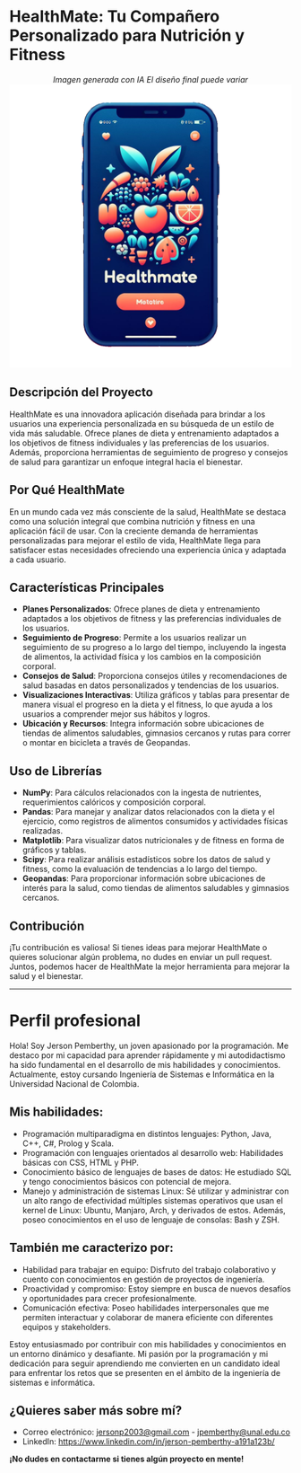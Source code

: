 # HealthMate: Tu Compañero Personalizado para Nutrición y Fitness

<div align="center">
 
*Imagen generada con IA*
*El diseño final puede variar*
![HealthMate Logo](Designer.png)

</div>

## Descripción del Proyecto

HealthMate es una innovadora aplicación diseñada para brindar a los usuarios una experiencia personalizada en su búsqueda de un estilo de vida más saludable. Ofrece planes de dieta y entrenamiento adaptados a los objetivos de fitness individuales y las preferencias de los usuarios. Además, proporciona herramientas de seguimiento de progreso y consejos de salud para garantizar un enfoque integral hacia el bienestar.

## Por Qué HealthMate

En un mundo cada vez más consciente de la salud, HealthMate se destaca como una solución integral que combina nutrición y fitness en una aplicación fácil de usar. Con la creciente demanda de herramientas personalizadas para mejorar el estilo de vida, HealthMate llega para satisfacer estas necesidades ofreciendo una experiencia única y adaptada a cada usuario.

## Características Principales

- **Planes Personalizados**: Ofrece planes de dieta y entrenamiento adaptados a los objetivos de fitness y las preferencias individuales de los usuarios.
- **Seguimiento de Progreso**: Permite a los usuarios realizar un seguimiento de su progreso a lo largo del tiempo, incluyendo la ingesta de alimentos, la actividad física y los cambios en la composición corporal.
- **Consejos de Salud**: Proporciona consejos útiles y recomendaciones de salud basadas en datos personalizados y tendencias de los usuarios.
- **Visualizaciones Interactivas**: Utiliza gráficos y tablas para presentar de manera visual el progreso en la dieta y el fitness, lo que ayuda a los usuarios a comprender mejor sus hábitos y logros.
- **Ubicación y Recursos**: Integra información sobre ubicaciones de tiendas de alimentos saludables, gimnasios cercanos y rutas para correr o montar en bicicleta a través de Geopandas.

## Uso de Librerías

- **NumPy**: Para cálculos relacionados con la ingesta de nutrientes, requerimientos calóricos y composición corporal.
- **Pandas**: Para manejar y analizar datos relacionados con la dieta y el ejercicio, como registros de alimentos consumidos y actividades físicas realizadas.
- **Matplotlib**: Para visualizar datos nutricionales y de fitness en forma de gráficos y tablas.
- **Scipy**: Para realizar análisis estadísticos sobre los datos de salud y fitness, como la evaluación de tendencias a lo largo del tiempo.
- **Geopandas**: Para proporcionar información sobre ubicaciones de interés para la salud, como tiendas de alimentos saludables y gimnasios cercanos.

## Contribución

¡Tu contribución es valiosa! Si tienes ideas para mejorar HealthMate o quieres solucionar algún problema, no dudes en enviar un pull request. Juntos, podemos hacer de HealthMate la mejor herramienta para mejorar la salud y el bienestar.

---

# Perfil profesional

Hola! Soy Jerson Pemberthy, un joven apasionado por la programación. Me destaco por mi capacidad para aprender rápidamente y mi autodidactismo ha sido fundamental en el desarrollo de mis habilidades y conocimientos. Actualmente, estoy cursando Ingeniería de Sistemas e Informática en la Universidad Nacional de Colombia.

## Mis habilidades:

* Programación multiparadigma en distintos lenguajes: Python, Java, C++, C#, Prolog y Scala.
* Programación con lenguajes orientados al desarrollo web: Habilidades básicas con CSS, HTML y PHP.
* Conocimiento básico de lenguajes de bases de datos: He estudiado SQL y tengo conocimientos básicos con potencial de mejora.
* Manejo y administración de sistemas Linux: Sé utilizar y administrar con un alto rango de efectividad múltiples sistemas operativos que usan el kernel de Linux: Ubuntu, Manjaro, Arch, y derivados de estos. Además, poseo conocimientos en el uso de lenguaje de consolas: Bash y ZSH.

## También me caracterizo por:
* Habilidad para trabajar en equipo: Disfruto del trabajo colaborativo y cuento con conocimientos en gestión de proyectos de ingeniería.
* Proactividad y compromiso: Estoy siempre en busca de nuevos desafíos y oportunidades para crecer profesionalmente.
* Comunicación efectiva: Poseo habilidades interpersonales que me permiten interactuar y colaborar de manera eficiente con diferentes equipos y stakeholders.

Estoy entusiasmado por contribuir con mis habilidades y conocimientos en un entorno dinámico y desafiante. Mi pasión por la programación y mi dedicación para seguir aprendiendo me convierten en un candidato ideal para enfrentar los retos que se presenten en el ámbito de la ingeniería de sistemas e informática.

## ¿Quieres saber más sobre mí?

* Correo electrónico: jersonp2003@gmail.com - jpemberthy@unal.edu.co
* LinkedIn: https://www.linkedin.com/in/jerson-pemberthy-a191a123b/
  
**¡No dudes en contactarme si tienes algún proyecto en mente!**
